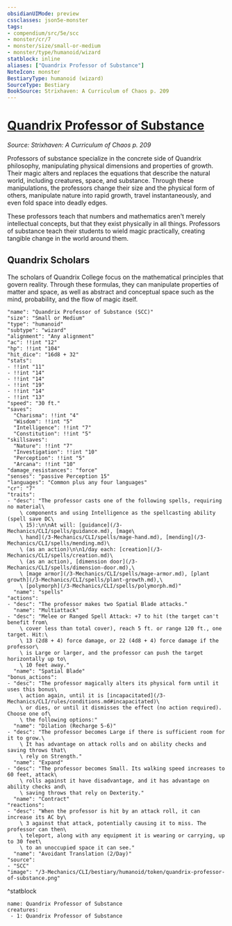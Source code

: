 ```yaml
---
obsidianUIMode: preview
cssclasses: json5e-monster
tags:
- compendium/src/5e/scc
- monster/cr/7
- monster/size/small-or-medium
- monster/type/humanoid/wizard
statblock: inline
aliases: ["Quandrix Professor of Substance"]
NoteIcon: monster
BestiaryType: humanoid (wizard)
SourceType: Bestiary
BookSource: Strixhaven: A Curriculum of Chaos p. 209
---
```

# [Quandrix Professor of Substance](3-Mechanics\CLI\bestiary\humanoid/quandrix-professor-of-substance-scc.md)
*Source: Strixhaven: A Curriculum of Chaos p. 209*  

Professors of substance specialize in the concrete side of Quandrix philosophy, manipulating physical dimensions and properties of growth. Their magic alters and replaces the equations that describe the natural world, including creatures, space, and substance. Through these manipulations, the professors change their size and the physical form of others, manipulate nature into rapid growth, travel instantaneously, and even fold space into deadly edges.

These professors teach that numbers and mathematics aren't merely intellectual concepts, but that they exist physically in all things. Professors of substance teach their students to wield magic practically, creating tangible change in the world around them.

## Quandrix Scholars

The scholars of Quandrix College focus on the mathematical principles that govern reality. Through these formulas, they can manipulate properties of matter and space, as well as abstract and conceptual space such as the mind, probability, and the flow of magic itself.

```statblock
"name": "Quandrix Professor of Substance (SCC)"
"size": "Small or Medium"
"type": "humanoid"
"subtype": "wizard"
"alignment": "Any alignment"
"ac": !!int "12"
"hp": !!int "104"
"hit_dice": "16d8 + 32"
"stats":
- !!int "11"
- !!int "14"
- !!int "14"
- !!int "19"
- !!int "14"
- !!int "13"
"speed": "30 ft."
"saves":
  "Charisma": !!int "4"
  "Wisdom": !!int "5"
  "Intelligence": !!int "7"
  "Constitution": !!int "5"
"skillsaves":
  "Nature": !!int "7"
  "Investigation": !!int "10"
  "Perception": !!int "5"
  "Arcana": !!int "10"
"damage_resistances": "force"
"senses": "passive Perception 15"
"languages": "Common plus any four languages"
"cr": "7"
"traits":
- "desc": "The professor casts one of the following spells, requiring no material\
    \ components and using Intelligence as the spellcasting ability (spell save DC\
    \ 15):\n\nAt will: [guidance](/3-Mechanics/CLI/spells/guidance.md), [mage\
    \ hand](/3-Mechanics/CLI/spells/mage-hand.md), [mending](/3-Mechanics/CLI/spells/mending.md)\
    \ (as an action)\n\n1/day each: [creation](/3-Mechanics/CLI/spells/creation.md)\
    \ (as an action), [dimension door](/3-Mechanics/CLI/spells/dimension-door.md),\
    \ [mage armor](/3-Mechanics/CLI/spells/mage-armor.md), [plant growth](/3-Mechanics/CLI/spells/plant-growth.md),\
    \ [polymorph](/3-Mechanics/CLI/spells/polymorph.md)"
  "name": "spells"
"actions":
- "desc": "The professor makes two Spatial Blade attacks."
  "name": "Multiattack"
- "desc": "Melee or Ranged Spell Attack: +7 to hit (the target can't benefit from\
    \ cover less than total cover), reach 5 ft. or range 120 ft., one target. Hit:\
    \ 13 (2d8 + 4) force damage, or 22 (4d8 + 4) force damage if the professor\
    \ is Large or larger, and the professor can push the target horizontally up to\
    \ 10 feet away."
  "name": "Spatial Blade"
"bonus_actions":
- "desc": "The professor magically alters its physical form until it uses this bonus\
    \ action again, until it is [incapacitated](/3-Mechanics/CLI/rules/conditions.md#incapacitated)\
    \ or dies, or until it dismisses the effect (no action required). Choose one of\
    \ the following options:"
  "name": "Dilation (Recharge 5-6)"
- "desc": "The professor becomes Large if there is sufficient room for it to grow.\
    \ It has advantage on attack rolls and on ability checks and saving throws that\
    \ rely on Strength."
  "name": "Expand"
- "desc": "The professor becomes Small. Its walking speed increases to 60 feet, attack\
    \ rolls against it have disadvantage, and it has advantage on ability checks and\
    \ saving throws that rely on Dexterity."
  "name": "Contract"
"reactions":
- "desc": "When the professor is hit by an attack roll, it can increase its AC by\
    \ 3 against that attack, potentially causing it to miss. The professor can then\
    \ teleport, along with any equipment it is wearing or carrying, up to 30 feet\
    \ to an unoccupied space it can see."
  "name": "Avoidant Translation (2/Day)"
"source":
- "SCC"
"image": "/3-Mechanics/CLI/bestiary/humanoid/token/quandrix-professor-of-substance.png"
```
^statblock

```encounter-table
name: Quandrix Professor of Substance
creatures:
 - 1: Quandrix Professor of Substance
```